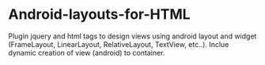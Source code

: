 Android-layouts-for-HTML
========================

Plugin jquery and html tags  to design views using android layout and widget (FrameLayout, LinearLayout, RelativeLayout, TextView, etc..). Inclue dynamic creation of view (android) to container.
